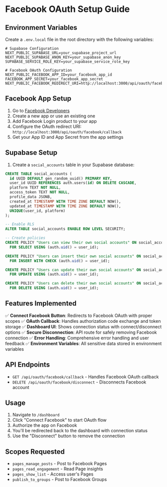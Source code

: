 # Facebook OAuth Setup Guide

## Environment Variables

Create a `.env.local` file in the root directory with the following variables:

```env
# Supabase Configuration
NEXT_PUBLIC_SUPABASE_URL=your_supabase_project_url
NEXT_PUBLIC_SUPABASE_ANON_KEY=your_supabase_anon_key
SUPABASE_SERVICE_ROLE_KEY=your_supabase_service_role_key

# Facebook OAuth Configuration
NEXT_PUBLIC_FACEBOOK_APP_ID=your_facebook_app_id
FACEBOOK_APP_SECRET=your_facebook_app_secret
NEXT_PUBLIC_FACEBOOK_REDIRECT_URI=http://localhost:3000/api/oauth/facebook/callback
```

## Facebook App Setup

1. Go to [Facebook Developers](https://developers.facebook.com/)
2. Create a new app or use an existing one
3. Add Facebook Login product to your app
4. Configure the OAuth redirect URI: `http://localhost:3000/api/oauth/facebook/callback`
5. Get your App ID and App Secret from the app settings

## Supabase Setup

1. Create a `social_accounts` table in your Supabase database:

```sql
CREATE TABLE social_accounts (
  id UUID DEFAULT gen_random_uuid() PRIMARY KEY,
  user_id UUID REFERENCES auth.users(id) ON DELETE CASCADE,
  platform TEXT NOT NULL,
  access_token TEXT NOT NULL,
  profile_data JSONB,
  created_at TIMESTAMP WITH TIME ZONE DEFAULT NOW(),
  updated_at TIMESTAMP WITH TIME ZONE DEFAULT NOW(),
  UNIQUE(user_id, platform)
);

-- Enable RLS
ALTER TABLE social_accounts ENABLE ROW LEVEL SECURITY;

-- Create policies
CREATE POLICY "Users can view their own social accounts" ON social_accounts
  FOR SELECT USING (auth.uid() = user_id);

CREATE POLICY "Users can insert their own social accounts" ON social_accounts
  FOR INSERT WITH CHECK (auth.uid() = user_id);

CREATE POLICY "Users can update their own social accounts" ON social_accounts
  FOR UPDATE USING (auth.uid() = user_id);

CREATE POLICY "Users can delete their own social accounts" ON social_accounts
  FOR DELETE USING (auth.uid() = user_id);
```

## Features Implemented

✅ **Connect Facebook Button**: Redirects to Facebook OAuth with proper scopes
✅ **OAuth Callback**: Handles authorization code exchange and token storage
✅ **Dashboard UI**: Shows connection status with connect/disconnect options
✅ **Secure Disconnection**: API route for safely removing Facebook connection
✅ **Error Handling**: Comprehensive error handling and user feedback
✅ **Environment Variables**: All sensitive data stored in environment variables

## API Endpoints

- `GET /api/oauth/facebook/callback` - Handles Facebook OAuth callback
- `DELETE /api/oauth/facebook/disconnect` - Disconnects Facebook account

## Usage

1. Navigate to `/dashboard`
2. Click "Connect Facebook" to start OAuth flow
3. Authorize the app on Facebook
4. You'll be redirected back to the dashboard with connection status
5. Use the "Disconnect" button to remove the connection

## Scopes Requested

- `pages_manage_posts` - Post to Facebook Pages
- `pages_read_engagement` - Read Page insights
- `pages_show_list` - Access user's Pages
- `publish_to_groups` - Post to Facebook Groups 